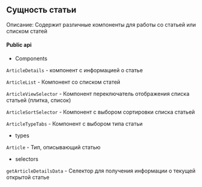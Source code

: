 ## Сущность статьи

Описание:
Содержит различные компоненты для работы со статьей или списком статей

#### Public api

- Components

`ArticleDetails` - компонент с информацией о статье

`ArticleList` - Компонент со списком статей

`ArticleViewSelector` - Компонент переключатель отображения списка статьей (плитка, список)

`ArticleSortSelector` - Компонент с выбором сортировки списка статьей

`ArticleTypeTabs` - Компонент с выбором типа статьи

- types

`Article` - Тип, описывающий статью

- selectors

`getArticleDetailsData` - Селектор для получения информации о текущей открытой статье
